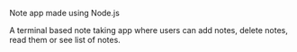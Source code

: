 Note app made using Node.js

A terminal based note taking app where users can add notes, delete notes, read them or see list of notes. 
